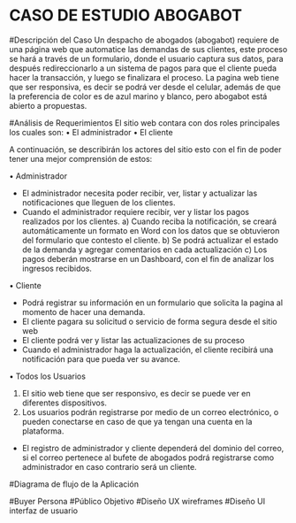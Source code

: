 # CASO DE ESTUDIO ABOGABOT

#Descripción del Caso
Un despacho de abogados (abogabot) requiere de una página web que automatice las demandas de sus clientes, este proceso se hará a través de un formulario, donde el usuario captura sus datos, para después redireccionarlo a un sistema de pagos para que el cliente pueda hacer la transacción, y luego se finalizara el proceso.
	La pagina web tiene que ser responsiva, es decir se podrá ver desde el celular, además de que la preferencia de color es de azul marino y blanco, pero abogabot está abierto a propuestas.  
 
#Análisis de Requerimientos 
El sitio web contara con dos roles principales los cuales son:
•	El administrador 
•	El cliente 

A continuación, se describirán los actores del sitio esto con el fin de poder tener una mejor comprensión de estos:

•	Administrador
-	El administrador necesita poder recibir, ver, listar y actualizar las notificaciones que lleguen de los clientes.
-	Cuando el administrador requiere recibir, ver y listar los pagos realizados por los clientes.
a)	Cuando reciba la notificación, se creará automáticamente un formato en Word con los datos que se obtuvieron del formulario que contesto el cliente. 
b)	Se podrá actualizar el estado de la demanda y agregar comentarios en cada actualización
c)	Los pagos deberán mostrarse en un Dashboard, con el fin de analizar los ingresos recibidos.

•	Cliente
-	Podrá registrar su información en un formulario que solicita la pagina al momento de hacer una demanda.
-	El cliente pagara su solicitud o servicio de forma segura desde el sitio web 
-	El cliente podrá ver y listar las actualizaciones de su proceso 
-	Cuando el administrador haga la actualización, el cliente recibirá una notificación para que pueda ver su avance.

•	Todos los Usuarios
1.	El sitio web tiene que ser responsivo, es decir se puede ver en diferentes dispositivos.
2.	Los usuarios podrán registrarse por medio de un correo electrónico, o pueden conectarse en caso de que ya tengan una cuenta en la plataforma. 
-	El registro de administrador y cliente dependerá del dominio del correo, si el correo pertenece al bufete de abogados podrá registrarse como administrador en caso contrario será un cliente. 

#Diagrama de flujo de la Aplicación

#Buyer Persona
#Público Objetivo
#Diseño UX wireframes
#Diseño UI interfaz de usuario

